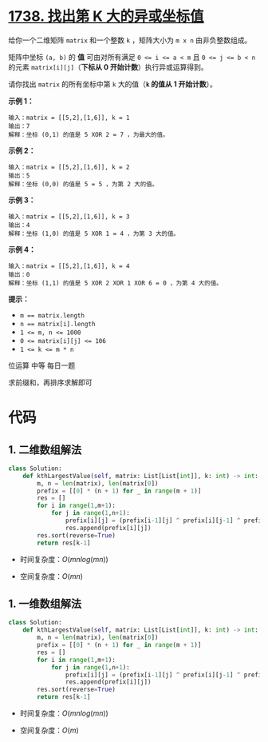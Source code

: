 <!--
 * @Description: 
 * @Autor: Au3C2
 * @Date: 2021-05-19 10:55:28
 * @LastEditors: Au3C2
 * @LastEditTime: 2021-05-19 10:59:44
-->
# [1738. 找出第 K 大的异或坐标值](https://leetcode-cn.com/problems/find-kth-largest-xor-coordinate-value/)

给你一个二维矩阵 `matrix` 和一个整数 `k` ，矩阵大小为 `m x n` 由非负整数组成。

矩阵中坐标 `(a, b)` 的 **值** 可由对所有满足 `0 <= i <= a < m` 且 `0 <= j <= b < n` 的元素 `matrix[i][j]`（**下标从 0 开始计数**）执行异或运算得到。

请你找出 `matrix` 的所有坐标中第 `k` 大的值（**`k` 的值从 1 开始计数**）。

 

**示例 1：**

```
输入：matrix = [[5,2],[1,6]], k = 1
输出：7
解释：坐标 (0,1) 的值是 5 XOR 2 = 7 ，为最大的值。
```

**示例 2：**

```
输入：matrix = [[5,2],[1,6]], k = 2
输出：5
解释：坐标 (0,0) 的值是 5 = 5 ，为第 2 大的值。
```

**示例 3：**

```
输入：matrix = [[5,2],[1,6]], k = 3
输出：4
解释：坐标 (1,0) 的值是 5 XOR 1 = 4 ，为第 3 大的值。
```

**示例 4：**

```
输入：matrix = [[5,2],[1,6]], k = 4
输出：0
解释：坐标 (1,1) 的值是 5 XOR 2 XOR 1 XOR 6 = 0 ，为第 4 大的值。
```

 

**提示：**

-   `m == matrix.length`
-   `n == matrix[i].length`
-   `1 <= m, n <= 1000`
-   `0 <= matrix[i][j] <= 106`
-   `1 <= k <= m * n`

位运算 中等 每日一题

求前缀和，再排序求解即可

# 代码

## 1. 二维数组解法
```python
class Solution:
    def kthLargestValue(self, matrix: List[List[int]], k: int) -> int:
        m, n = len(matrix), len(matrix[0])
        prefix = [[0] * (n + 1) for _ in range(m + 1)]
        res = []
        for i in range(1,m+1):
            for j in range(1,n+1):
                prefix[i][j] = (prefix[i-1][j] ^ prefix[i][j-1] ^ prefix[i-1][j-1] ^ matrix[i-1][j-1])
                res.append(prefix[i][j])
        res.sort(reverse=True)
        return res[k-1]
```
- 时间复杂度：$O(mnlog(mn))$

- 空间复杂度：$O(mn)$


## 1. 一维数组解法
```python
class Solution:
    def kthLargestValue(self, matrix: List[List[int]], k: int) -> int:
        m, n = len(matrix), len(matrix[0])
        prefix = [[0] * (n + 1) for _ in range(m + 1)]
        res = []
        for i in range(1,m+1):
            for j in range(1,n+1):
                prefix[i][j] = (prefix[i-1][j] ^ prefix[i][j-1] ^ prefix[i-1][j-1] ^ matrix[i-1][j-1])
                res.append(prefix[i][j])
        res.sort(reverse=True)
        return res[k-1]
```
- 时间复杂度：$O(mnlog(mn))$

- 空间复杂度：$O(m)$
